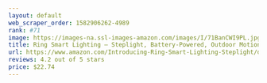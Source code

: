 ```yaml
---
layout: default 
﻿web_scraper_order: 1582906262-4989
rank: #71
image: https://images-na.ssl-images-amazon.com/images/I/71BanCWI9PL.jpg
title: Ring Smart Lighting – Steplight, Battery-Powered, Outdoor Motion-Sensor Security Light, Black…
url: https://www.amazon.com/Introducing-Ring-Smart-Lighting-Steplight/dp/B07KXQ85NW/ref=zg_mw_amazon-devices_71?_encoding=UTF8&psc=1&refRID=6VMZG7Z8NQN54MF293SQ
reviews: 4.2 out of 5 stars
price: $22.74 
---
```

